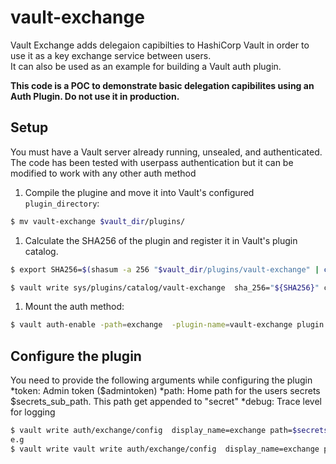 # vault-exchange
Vault Exchange adds delegaion capibilties to HashiCorp Vault in order to use it as a key exchange service between users.  
It can also be used as an example for building a Vault auth plugin.

**This code is a POC to demonstrate basic delegation capibilites using an Auth Plugin. Do not use it in production.**

## Setup

You must have a Vault server already running, unsealed, and authenticated. The code has been tested with userpass authentication but it can be modified to work with any other auth method

1. Compile the plugine and move it into Vault's configured `plugin_directory`:

  ```sh
  $ mv vault-exchange $vault_dir/plugins/
  ```

1. Calculate the SHA256 of the plugin and register it in Vault's plugin catalog.

  ```sh
  $ export SHA256=$(shasum -a 256 "$vault_dir/plugins/vault-exchange" | cut -d' ' -f1)

  $ vault write sys/plugins/catalog/vault-exchange  sha_256="${SHA256}" command="vault-exchange"
  ```

1. Mount the auth method:

  ```sh
  $ vault auth-enable -path=exchange  -plugin-name=vault-exchange plugin
  ```

## Configure the plugin 

You need to provide the following arguments while configuring the plugin
*token: Admin token ($admintoken)
*path: Home path for the users secrets $secrets_sub_path. This path get appended to "secret" 
*debug: Trace level for logging 

```sh
$ vault write auth/exchange/config  display_name=exchange path=$secrets_sub_path token=$admintoken
e.g
$ vault write vault write auth/exchange/config  display_name=exchange path=cpe/keys token=$admintoken debug=1
```

